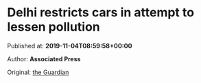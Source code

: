 
# Delhi restricts cars in attempt to lessen pollution

Published at: **2019-11-04T08:59:58+00:00**

Author: **Associated Press**

Original: [the Guardian](https://www.theguardian.com/world/2019/nov/04/delhi-restricts-cars-in-attempt-to-lessen-pollution)


